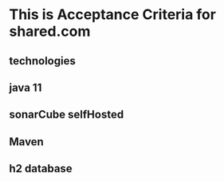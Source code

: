 # This is Acceptance Criteria for shared.com
## technologies
## java 11
## sonarCube selfHosted
## Maven
## h2 database
